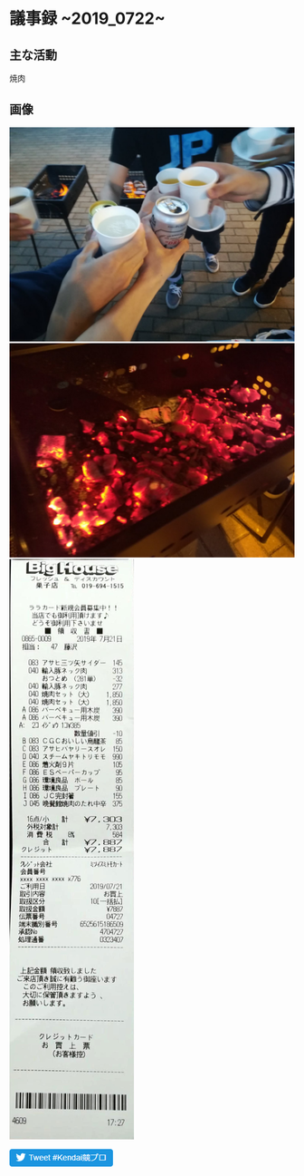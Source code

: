 # 議事録 ~2019_0722~ 
## 主な活動 
焼肉

## 画像 
![画像1](pic/2019_0722_01.jpg) 
![画像2](pic/2019_0722_02.jpg) 
![画像3](pic/2019_0722_03.jpg) 

[![Tweet](pic/twitter_cpc.png)](https://twitter.com/intent/tweet?button_hashtag=Kendai%E7%AB%B6%E3%83%97%E3%83%AD&ref_src=twsrc%5Etfw&text=2019%E5%B9%B40722%E6%97%A5%E3%81%AE%E8%AD%B0%E4%BA%8B%E9%8C%B2&url=https://iwatepu-cpc.github.io/minutes/2019_0722.md)
